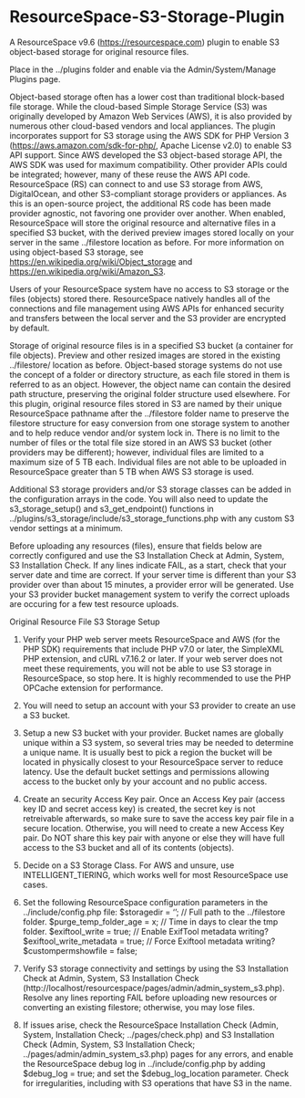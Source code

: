 # ResourceSpace-S3-Storage-Plugin
A ResourceSpace v9.6 (https://resourcespace.com) plugin to enable S3 object-based storage for original resource files.

Place in the ../plugins folder and enable via the Admin/System/Manage Plugins page.

Object-based storage often has a lower cost than traditional block-based file storage. While the cloud-based Simple Storage Service (S3) was originally developed by Amazon Web Services (AWS), it is also provided by numerous other cloud-based vendors and local appliances.  The plugin incorporates support for S3 storage using the AWS SDK for PHP Version 3 (https://aws.amazon.com/sdk-for-php/, Apache License v2.0) to enable S3 API support. Since AWS developed the S3 object-based storage API, the AWS SDK was used for maximum compatibility. Other provider APIs could be integrated; however, many of these reuse the AWS API code. ResourceSpace (RS) can connect to and use S3 storage from AWS, DigitalOcean, and other S3-compliant storage providers or appliances. As this is an open-source project, the additional RS code has been made
provider agnostic, not favoring one provider over another.  When enabled, ResourceSpace will store the original resource and alternative files in a specified S3 bucket, with the derived preview images stored locally on your server in the same ../filestore location as before. For more information on using object-based S3 storage, see https://en.wikipedia.org/wiki/Object_storage and https://en.wikipedia.org/wiki/Amazon_S3.

Users of your ResourceSpace system have no access to S3 storage or the files (objects) stored there. ResourceSpace natively handles all of the connections and file management using AWS APIs for enhanced security and transfers between the local server and the S3 provider are encrypted by default.

Storage of original resource files is in a specified S3 bucket (a container for file objects).  Preview and other resized images are stored in the existing ../filestore/ location as before.  Object-based storage systems do not use the concept of a folder or directory structure, as each file stored in them is referred to as an object.  However, the object name can contain the desired path structure, preserving the original folder structure used elsewhere. For this plugin, original resource files stored in S3 are named by their unique ResourceSpace pathname after the ../filestore folder name to preserve the filestore structure for easy conversion from one storage system to another and to help reduce vendor and/or system lock in.  There is no limit to the number of files or the total file size stored in an AWS S3 bucket (other providers
may be different); however, individual files are limited to a maximum size of 5 TB each. Individual files are not able to be uploaded in ResourceSpace greater than 5 TB when AWS S3 storage is used.

Additional S3 storage providers and/or S3 storage classes can be added in the configuration arrays in the code. You will also need to update the s3_storage_setup() and s3_get_endpoint() functions in ../plugins/s3_storage/include/s3_storage_functions.php with any custom S3 vendor settings at a minimum.

Before uploading any resources (files), ensure that fields below are correctly configured and use the S3 Installation Check at Admin, System, S3 Installation Check. If any lines indicate FAIL, as a start, check that your server date and time are correct. If your server time is different than your S3 provider over than about 15 minutes, a provider error will be generated. Use your S3 provider bucket management system to verify the correct uploads are occuring for a few test resource uploads. 

Original Resource File S3 Storage Setup

1. Verify your PHP web server meets ResourceSpace and AWS (for the PHP SDK) requirements that include PHP v7.0 or later, the SimpleXML PHP extension, and cURL v7.16.2 or later. If your web server does not meet these requirements, you will not be able to use S3 storage in ResourceSpace, so stop here. It is highly recommended to use the PHP OPCache extension for performance.

2. You will need to setup an account with your S3 provider to create an use a S3 bucket.  

3. Setup a new S3 bucket with your provider.  Bucket names are globally unique within a S3 system, so several tries may be needed to determine a unique name.  It is usually best to pick a region the bucket will be located in physically closest to your ResourceSpace server to reduce latency.  Use the default bucket settings and permissions allowing access to the bucket only by your account and no public access.

4. Create an security Access Key pair. Once an Access Key pair (access key ID and secret access key) is created, the secret key is not retreivable afterwards, so make sure to save the access key pair file in a secure location. Otherwise, you will need to create a new Access Key pair. Do NOT share this key pair with anyone or else they will have full access to the S3 bucket and all of its contents (objects).

5. Decide on a S3 Storage Class. For AWS and unsure, use INTELLIGENT_TIERING, which works well for most ResourceSpace use cases.

6. Set the following ResourceSpace configuration parameters in the ../include/config.php file:
  $storagedir = ‘’; // Full path to the ../filestore folder.
  $purge_temp_folder_age = x; // Time in days to clear the tmp folder.
  $exiftool_write = true; // Enable ExifTool metadata writing?
  $exiftool_write_metadata = true; // Force Exiftool metadata writing?
  $custompermshowfile = false;

7. Verify S3 storage connectivity and settings by using the S3 Installation Check at Admin, System, S3 Installation Check (http://localhost/resourcespace/pages/admin/admin_system_s3.php). Resolve any lines reporting FAIL before uploading new resources or converting an existing filestore; otherwise, you may lose files.

8. If issues arise, check the ResourceSpace Installation Check (Admin, System, Installation Check; ../pages/check.php) and S3 Installation Check (Admin, System, S3 Installation Check; ../pages/admin/admin_system_s3.php) pages for any errors, and enable the ResourceSpace debug log in ../include/config.php by adding $debug_log = true; and set the $debug_log_location parameter. Check for irregularities, including with S3 operations that have S3 in the name.
